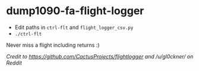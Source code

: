 # dump1090-fa-flight-logger
* Edit paths in `ctrl-flt` and `flight_logger_csv.py`
* `./ctrl-flt`

Never miss a flight including returns :)

*Credit to https://github.com/CactusProjects/flightlogger and /u/gl0ckner/ on Reddit*